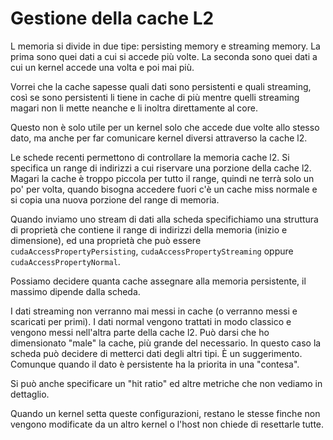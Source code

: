 # Gestione della cache L2

L memoria si divide in due tipe: persisting memory e streaming memory. La prima sono quei dati a cui si accede più volte. La seconda sono quei dati a cui un kernel accede una volta e poi mai più.

Vorrei che la cache sapesse quali dati sono persistenti e quali streaming, così se sono persistenti li tiene in cache di più mentre quelli streaming magari non li mette neanche e li inoltra direttamente al core.

Questo non è solo utile per un kernel solo che accede due volte allo stesso dato, ma anche per far comunicare kernel diversi attraverso la cache l2.

Le schede recenti permettono di controllare la memoria cache l2. Si specifica un range di indirizzi a cui riservare una porzione della cache l2.
Magari la cache è troppo piccola per tutto il range, quindi ne terrà solo un po' per volta, quando bisogna accedere fuori c'è un cache miss normale e si copia una nuova porzione del range di memoria.

Quando inviamo uno stream di dati alla scheda specifichiamo una struttura di proprietà che contiene il range di indirizzi della memoria (inizio e dimensione), ed una proprietà che può essere `cudaAccessPropertyPersisting`, `cudaAccessPropertyStreaming` oppure `cudaAccessPropertyNormal`.

Possiamo decidere quanta cache assegnare alla memoria persistente, il massimo dipende dalla scheda.

I dati streaming non verranno mai messi in cache (o verranno messi e scaricati per primi). I dati normal vengono trattati in modo classico e vengono messi nell'altra parte della cache l2.
Può darsi che ho dimensionato "male" la cache, più grande del necessario. In questo caso la scheda può decidere di metterci dati degli altri tipi. È un suggerimento. Comunque quando il dato è persistente ha la priorita in una "contesa".

Si può anche specificare un "hit ratio" ed altre metriche che non vediamo in dettaglio.

Quando un kernel setta queste configurazioni, restano le stesse finche non vengono modificate da un altro kernel o l'host non chiede di resettarle tutte.